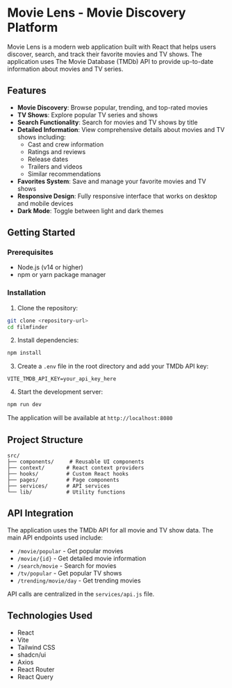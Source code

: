 # Movie Lens - Movie Discovery Platform

Movie Lens is a modern web application built with React that helps users discover, search, and track their favorite movies and TV shows. The application uses The Movie Database (TMDb) API to provide up-to-date information about movies and TV series.

## Features

- **Movie Discovery**: Browse popular, trending, and top-rated movies
- **TV Shows**: Explore popular TV series and shows
- **Search Functionality**: Search for movies and TV shows by title
- **Detailed Information**: View comprehensive details about movies and TV shows including:
  - Cast and crew information
  - Ratings and reviews
  - Release dates
  - Trailers and videos
  - Similar recommendations
- **Favorites System**: Save and manage your favorite movies and TV shows
- **Responsive Design**: Fully responsive interface that works on desktop and mobile devices
- **Dark Mode**: Toggle between light and dark themes

## Getting Started

### Prerequisites

- Node.js (v14 or higher)
- npm or yarn package manager

### Installation

1. Clone the repository:
```bash
git clone <repository-url>
cd filmfinder
```

2. Install dependencies:
```bash
npm install
```

3. Create a `.env` file in the root directory and add your TMDb API key:
```env
VITE_TMDB_API_KEY=your_api_key_here
```

4. Start the development server:
```bash
npm run dev
```

The application will be available at `http://localhost:8080`

## Project Structure

```
src/
├── components/     # Reusable UI components
├── context/       # React context providers
├── hooks/         # Custom React hooks
├── pages/         # Page components
├── services/      # API services
└── lib/           # Utility functions
```

## API Integration

The application uses the TMDb API for all movie and TV show data. The main API endpoints used include:

- `/movie/popular` - Get popular movies
- `/movie/{id}` - Get detailed movie information
- `/search/movie` - Search for movies
- `/tv/popular` - Get popular TV shows
- `/trending/movie/day` - Get trending movies

API calls are centralized in the `services/api.js` file.

## Technologies Used

- React
- Vite
- Tailwind CSS
- shadcn/ui
- Axios
- React Router
- React Query